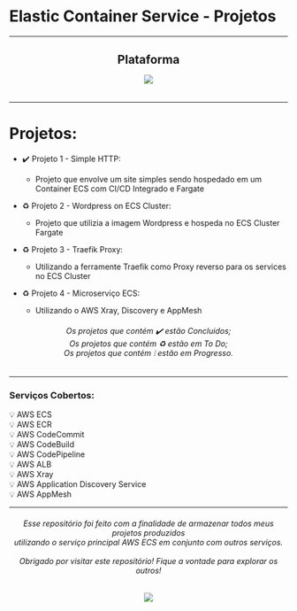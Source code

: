 # Elastic Container Service - Projetos
---
<h2 align="center"> Plataforma <br>
  <div>
    <img src="https://img.shields.io/badge/Amazon_AWS-FF9900?style=for-the-badge&logo=amazonaws&logoColor=white" align="center" vspace="15"> 
  </div>
</h2>


---
# Projetos:
* :heavy_check_mark: Projeto 1 - Simple HTTP:
  * Projeto que envolve um site simples sendo hospedado em um Container ECS com CI/CD Integrado e Fargate
 
* :recycle: Projeto 2 - Wordpress on ECS Cluster:
  * Projeto que utilizia a imagem Wordpress e hospeda no ECS Cluster Fargate

* :recycle: Projeto 3 - Traefik Proxy:
  * Utilizando a ferramente Traefik como Proxy reverso para os services no ECS Cluster

* :recycle: Projeto 4 - Microserviço ECS:
  * Utilizando o AWS Xray, Discovery e AppMesh

<h6 align="center">
  Os projetos que contém ✔️ estão Concluidos; <br>
  Os projetos que contém ♻️ estão em To Do; <br>
  Os projetos que contém ❕ estão em Progresso.
</h6>

-----

### Serviços Cobertos:
 :bulb: AWS ECS <br>
 :bulb: AWS ECR <br>
 :bulb: AWS CodeCommit <br>
 :bulb: AWS CodeBuild <br>
 :bulb: AWS CodePipeline <br>
 :bulb: AWS ALB <br>
 :bulb: AWS Xray <br>
 :bulb: AWS Application Discovery Service <br>
 :bulb: AWS AppMesh <br>

-----
<h6 align="center">
  Esse repositório foi feito com a finalidade de armazenar todos meus projetos produzidos <br>
  utilizando o serviço principal AWS ECS em conjunto com outros serviços. <br> <br>
  Obrigado por visitar este repositório! Fique a vontade para explorar os outros! <br> <br>
  <div>
    <a href="https://github.com/cl0uD-C1SC0"><img src="https://img.shields.io/badge/GitHub-100000?style=for-the-badge&logo=github&logoColor=white" hspace="0" vspace="15">
  </div>
</h6>
